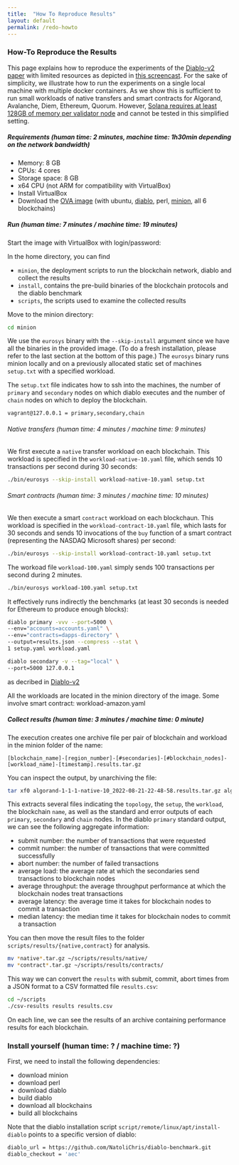 ```yaml
---
title:  "How To Reproduce Results"
layout: default
permalink: /redo-howto
---
```


### How-To Reproduce the Results

This page explains how to reproduce the experiments of the [Diablo-v2 paper](https://infoscience.epfl.ch/record/294268?ln=en) with 
limited resources as depicted in [this screencast](https://nextcloud.in.tum.de/index.php/s/beDCpoE4cq9KdH4).
For the sake of simplicity, we illustrate how to run the experiments on a single local machine with multiple docker containers.
As we show this is sufficient to run small workloads of native transfers and smart contracts for Algorand, Avalanche, Diem, Ethereum, 
Quorum. However, [Solana requires at least 128GB of memory per validator node](https://docs.solana.com/running-validator/validator-reqs) 
and cannot be tested in this simplified setting.

##### Requirements (human time: 2 minutes, machine time: 1h30min depending on the network bandwidth)

 * Memory: 8 GB
 * CPUs: 4 cores
 * Storage space: 8 GB
 * x64 CPU (not ARM for compatibility with VirtualBox)
 * Install VirtualBox
 * Download the [OVA image](https://nextcloud.in.tum.de/index.php/s/RDy4Df3x9JTsLGG) (with ubuntu, [diablo](https://github.com/NatoliChris/diablo-benchmark/), perl, [minion](https://github.com/gauthier-voron/minion), all 6 blockchains)

##### Run (human time: 7 minutes / machine time: 19 minutes)

Start the image with VirtualBox with login/password:

In the home directory, you can find 
 * ```minion```, the deployment scripts to run the blockchain network, diablo and collect the results
 * ```install```, contains the pre-build binaries of the blockchain protocols and the diablo benchmark
 * ```scripts```, the scripts used to examine the collected results

Move to the minion directory:
```bash
cd minion
```

We use the ```eurosys``` binary with the ```--skip-install``` argument since we have all the binaries in the provided image.
(To do a fresh installation, please refer to the last section at the bottom of this page.)
The ```eurosys``` binary runs minion locally and on a previously allocated static set of machines ```setup.txt``` with a specified workload.

The ```setup.txt``` file indicates how to ssh into the machines, the number of ```primary``` and ```secondary``` nodes on 
which diablo executes and the number of ```chain``` nodes on which to deploy the blockchain.
```
vagrant@127.0.0.1 = primary,secondary,chain
```

###### Native transfers (human time: 4 minutes / machine time: 9 minutes)
We first execute a ```native``` transfer workload on each blockchain. This workload is specified in the ```workload-native-10.yaml``` file, 
which sends 10 transactions per second during 30 seconds:
```bash
./bin/eurosys --skip-install workload-native-10.yaml setup.txt
```

###### Smart contracts  (human time: 3 minutes / machine time: 10 minutes)
We then execute a smart ```contract``` workload on each blockchaun. This workload is specified in the ```workload-contract-10.yaml``` file, which 
lasts for 30 seconds and sends 10 invocations of the ```buy``` function of a smart contract (representing the NASDAQ Microsoft shares) per second:
```bash
./bin/eurosys --skip-install workload-contract-10.yaml setup.txt
```

The workoad file ```workload-100.yaml``` simply sends 100 transactions per second during 2 minutes.
```bash
./bin/eurosys workload-100.yaml setup.txt
```
It effectively runs indirectly the benchmarks (at least 30 seconds is needed for Ethereum to produce enough blocks):
```bash
diablo primary -vvv --port=5000 \
--env="accounts=accounts.yaml" \
--env="contracts=dapps-directory" \
--output=results.json --compress --stat \
1 setup.yaml workload.yaml
```
```bash
diablo secondary -v --tag="local" \
--port=5000 127.0.0.1
```
as decribed in [Diablo-v2](https://infoscience.epfl.ch/record/294268?ln=en)

All the workloads are located in the minion directory of the image.
Some involve smart contract: workload-amazon.yaml

##### Collect results (human time: 3 minutes / machine time: 0 minute)

The execution creates one archive file per pair of blockchain and workload in the minion folder of the name:
```
[blockchain_name]-[region_number]-[#secondaries]-[#blockchain_nodes]-[workload_name]-[timestamp].results.tar.gz
```

You can inspect the output, by unarchiving the file:
```bash
tar xf0 algorand-1-1-1-native-10_2022-08-21-22-48-58.results.tar.gz algorand-1-1-1-native-10_2022-08-21-22-48-58.results/
```
This extracts several files indicating the ```topology```, the ```setup```, the ```workload```, the blockchain ```name```, as well as the standard
and error outputs of each ```primary```, ```secondary``` and ```chain``` nodes. 
In the diablo ```primary``` standard output, we can see the following aggregate information:
  * submit number: the number of transactions that were requested
  * commit number: the number of transactions that were committed successfully
  * abort number: the number of failed transactions
  * average load: the average rate at which the secondaries send transactions to blockchain nodes
  * average throughput: the average throughput performance at which the blockchain nodes treat transactions
  * average latency: the average time it takes for blockchain nodes to commit a transaction
  * median latency: the median time it takes for blockchain nodes to commit a transaction

You can then move the result files to the folder ```scripts/results/{native,contract}``` for analysis.
```bash
mv *native*.tar.gz ~/scripts/results/native/
mv *contract*.tar.gz ~/scripts/results/contracts/
```
This way we can convert the ```results``` with submit, commit, abort times from a JSON format to a CSV formatted file ```results.csv```:
```bash
cd ~/scripts
./csv-results results results.csv
```
On each line, we can see the results of an archive containing performance results for each blockchain. 

### Install yourself (human time: ? / machine time: ?)

First, we need to install the following dependencies:
 * download minion 
 * download perl 
 * download diablo 
 * build diablo 
 * download all blockchains
 * build all blockchains

Note that the diablo installation script ```script/remote/linux/apt/install-diablo```
points to a specific version of diablo:
```bash
diablo_url = https://github.com/NatoliChris/diablo-benchmark.git
diablo_checkout = 'aec'
```


